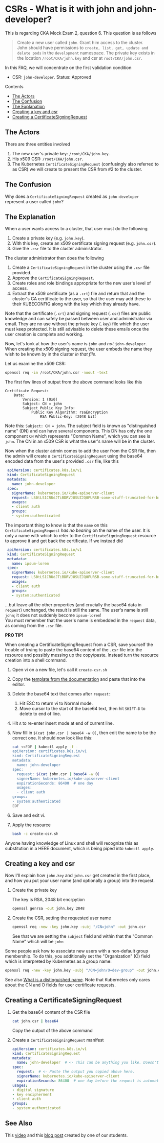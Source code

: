# CSRs - What is it with john and john-developer?

This is regarding CKA Mock Exam 2, question 6. This question is as follows

> Create a new user called `john`. Grant him access to the cluster.<br/>John should have permissions to `create, list, get, update and delete pods` in the `development` namespace. The private key exists in the location `/root/CKA/john.key` and csr at `root/CKA/john.csr`.

In this FAQ, we will concentrate on the first validation condition

* CSR: `john-developer`. Status: Approved

Contents

* [The Actors](#the-actors)
* [The Confusion](#the-confusion)
* [The Explanation](#the-explanation)
* [Creating a key and csr](#creating-a-key-and-csr)
* [Creating a CertificateSigningRequest](#creating-a-certificatesigningrequest)

## The Actors

There are three entities involved

1. The new user's private key: `/root/CKA/john.key`.
1. His x509 CSR: `/root/CKA/john.csr`.
1. The Kubernetes `CertificateSigningRequest` (confusingly also referred to as CSR) we will create to present the CSR from #2 to the cluster.

## The Confusion

Why does a `CertificateSigningRequest` created as `john-developer` represent a user called `john`?

## The Explanation

When a user wants access to a cluster, that user must do the following

1. Create a private key (e.g. `john.key`).
1. With this key, create an x509 certificate signing request (e.g. `john.csr`).
1. Give the `.csr` file to the cluster administrator.

The cluster administrator then does the following

1. Create a `CertificateSigningRequest` in the cluster using the `.csr` file provided.
1. Approve the `CertificateSigningRequest`.
1. Create roles and role bindings appropriate for the new user's level of access.
1. Extract the x509 certificate (as a `.crt`) file and return that and the cluster's CA certificate to the user, so that the user may add these to their KUBECONFIG along with the key which they already have.

Note that the certificate (`.crt`) and signing request (`.csr`) files are public knowledge and can safely be passed between user and administrator via email. They are no use without the private key (`.key`) file which the user must keep protected. It is still advisable to delete these emails once the user creation is complete and working.

Now, let's look at how the user's name is `john` and _not_ `john-developer`. When creating the x509 signing request, the user embeds the name they wish to be known by in the cluster _in that file_.

Let us examine the x509 CSR:

```bash
openssl req -in /root/CKA/john.csr -noout -text
```

The first few lines of output from the above command looks like this

```
Certificate Request:
    Data:
        Version: 1 (0x0)
        Subject: CN = john
        Subject Public Key Info:
            Public Key Algorithm: rsaEncryption
                RSA Public-Key: (2048 bit)
```

Note this: `Subject: CN = john`. The subject field is known as "distinguished name" (DN) and can have several components. This DN has only the one component `CN` which represents "Common Name", which you can see is `john`. The CN in an x509 CSR is what the user's name will be in the cluster.

Now when the cluster admin comes to add the user from the CSR file, then the admin will create a `CertificateSigningRequest` using the base64 encoded data from the user's provided `.csr` file, like this

```yaml
 apiVersion: certificates.k8s.io/v1
 kind: CertificateSigningRequest
 metadata:
   name: john-developer
 spec:
   signerName: kubernetes.io/kube-apiserver-client
   request: LS0tLS1CRUdJTiBDRVJUSUZJQ0FURSB-some-stuff-truncated-for-brevity==
   usages:
   - client auth
   groups:
   - system:authenticated
```

The important thing to know is that the `name` on this `CertificateSigningRequest` _has no bearing_ on the name of the user. It is only a name with which to refer to the `CertificateSigningRequest` resource to approve it and get back the certificate. If we instead did

```yaml
 apiVersion: certificates.k8s.io/v1
 kind: CertificateSigningRequest
 metadata:
   name: ipsum-lorem
 spec:
   signerName: kubernetes.io/kube-apiserver-client
   request: LS0tLS1CRUdJTiBDRVJUSUZJQ0FURSB-some-stuff-truncated-for-brevity==
   usages:
   - client auth
   groups:
   - system:authenticated
```

...but leave all the other properties (and crucially the base64 data in `request`) unchanged, the result is still the same. The user's name is still `john`; it does not suddenly become `ipsum-lorem`!<br/>You must remember that the user's name is embedded in the `request` data, as coming from the `.csr` file.

**PRO TIP!**

When creating a CertificateSigningRequest from a CSR, save yourself the trouble of trying to paste the base64 content of the `.csr` file into the resource and possibly messing up the copy/paste. Instead turn the resource creation into a shell command.

1. Open vi on a new file, let's call it `create-csr.sh`
1. Copy the [template from the documentation](https://kubernetes.io/docs/reference/access-authn-authz/certificate-signing-requests/#create-certificatessigningrequest) and paste that into the editor.
1. Delete the base64 text that comes after `request:`
    1. Hit ESC to return vi to Normal mode.
    1. Move cursor to the start of the base64 text, then hit `SHIFT-D` to delete to end of line.
1. Hit `A` to re-enter insert mode at end of current line.
1. Now fill in `$(cat john.csr | base64 -w 0)`, then edit the name to be the correct one. It should now look like this:

    ```bash
    cat <<EOF | kubectl apply -f -
    apiVersion: certificates.k8s.io/v1
    kind: CertificateSigningRequest
    metadata:
      name: john-developer
    spec:
      request: $(cat john.csr | base64 -w 0)
      signerName: kubernetes.io/kube-apiserver-client
      expirationSeconds: 86400  # one day
      usages:
      - client auth
    groups:
    - system:authenticated
    EOF
    ```
1. Save and exit vi.
1. Apply the resource

    ```bash
    bash -c create-csr.sh
    ```
Anyone having knowledge of Linux and shell will recognize this as substitution in a HERE document, which is being piped into `kubectl apply`.

## Creating a key and csr

Now I'll explain how `john.key` and `john.csr` get created in the first place, and how you put your user name (and optionally a group) into the request.

1. Create the private key

    The key is RSA, 2048 bit encrpytion

    ```bash
    openssl genrsa -out john.key 2048
    ```

1.  Create the CSR, setting the requested user name

    ```bash
    openssl req -new -key john.key -subj "/CN=john" -out john.csr
    ```

    See that we are setting the `subject` field and within that the "Common Name" which will be `john`

Some people ask how to associate new users with a non-default group membership. To do this, you additionally set the "Organization" (O) field which is interpreted by Kubernetes as a group name:

```bash
openssl req -new -key john.key -subj "/CN=john/O=dev-group" -out john.csr
```

See also [What is a distinguished name](https://knowledge.digicert.com/generalinformation/INFO1745.html). Note that Kubernetes only cares about the CN and O fields for user certificate requests.

## Creating a CertificateSigningRequest

1. Get the base64 content of the CSR file

    ```bash
    cat john.csr | base64
    ```

    Copy the output of the above command

1. Create a `CertificateSigningRequest` manifest

    ```yaml
    apiVersion: certificates.k8s.io/v1
    kind: CertificateSigningRequest
    metadata:
      name: john-developer  # <- This can be anything you like. Doesn't have to be "john".
    spec:
      request:  # <- Paste the output you copied above here.
      signerName: kubernetes.io/kube-apiserver-client
      expirationSeconds: 86400  # one day before the request is automatically revoked if you haven't approved it.
    usages:
    - digital signature
    - key encipherment
    - client auth
    groups:
    - system:authenticated
    ```

## See Also

This [video](https://www.youtube.com/watch?v=I-iVrIWfMl8) and this [blog post](https://articles.adityasamant.dev/blog/kubernetes/kubectl-auth-can-i/) created by one of our students.